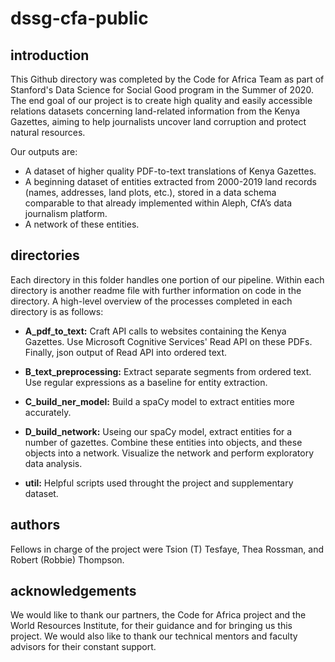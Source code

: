 # dssg-cfa-public

## introduction

This Github directory was completed by the Code for Africa Team as part of Stanford's Data Science for Social Good program in the Summer of 2020. The end goal of our project is to create high quality and easily accessible relations datasets concerning land-related information from the Kenya Gazettes, aiming to help journalists uncover land corruption and protect natural resources.

Our outputs are: 
* A dataset of higher quality PDF-to-text translations of Kenya Gazettes.
* A beginning dataset of entities extracted from 2000-2019 land records (names, addresses, land plots, etc.), stored in a data schema comparable to that already implemented within Aleph, CfA’s data journalism platform. 
* A network of these entities. 


## directories

Each directory in this folder handles one portion of our pipeline. Within each directory is another readme file with further information on code in the directory. A high-level overview of the processes completed in each directory is as follows:

* **A_pdf_to_text:** Craft API calls to websites containing the Kenya Gazettes. Use Microsoft Cognitive Services' Read API on these PDFs. Finally, json output of Read API into ordered text.

* **B_text_preprocessing:** Extract separate segments from ordered text. Use regular expressions as a baseline for entity extraction.

* **C_build_ner_model:** Build a spaCy model to extract entities more accurately. 

* **D_build_network:** Useing our spaCy model, extract entities for a number of gazettes. Combine these entities into objects, and these objects into a network. Visualize the network and perform exploratory data analysis.

* **util:** Helpful scripts used throught the project and supplementary dataset.

## authors

Fellows in charge of the project were Tsion (T) Tesfaye, Thea Rossman, and Robert (Robbie) Thompson.

## acknowledgements

We would like to thank our partners, the Code for Africa project and the World Resources Institute, for their guidance and for bringing us this project. We would also like to thank our technical mentors and faculty advisors for their constant support.

